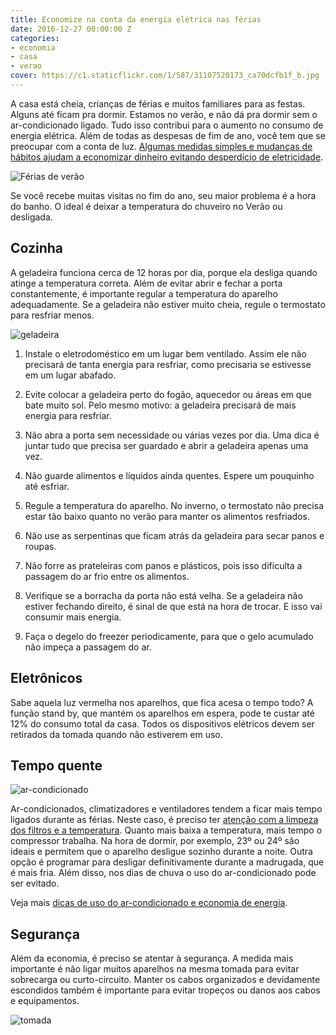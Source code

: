 ```yaml
---
title: Economize na conta da energia elétrica nas férias
date: 2016-12-27 00:00:00 Z
categories:
- economia
- casa
- verao
cover: https://c1.staticflickr.com/1/587/31107520173_ca70dcfb1f_b.jpg
---
```


<div class="horizontal align-center wrap gap-3">
    <div class="flex">
        <p>A casa está cheia, crianças de férias e muitos familiares para as festas. Alguns até ficam pra dormir. Estamos no verão, e não dá pra dormir sem o ar-condicionado ligado. Tudo isso contribui para o aumento no consumo de energia elétrica. Além de todas as despesas de fim de ano, você tem que se preocupar com a conta de luz. <a href="{% post_url 2016-09-12-pequenas-mudancas-na-casa-aumentam-a-eficiencia-energetica %}">Algumas medidas simples e mudanças de hábitos ajudam a economizar dinheiro evitando desperdício de eletricidade</a>.</p>
    </div>
    <div class="flex">
        <img src="https://c1.staticflickr.com/1/739/31076563344_7271b45ae1_z.jpg" alt="Férias de verão">
    </div>
</div>

Se você recebe muitas visitas no fim do ano, seu maior problema é a hora do banho. O ideal é deixar a temperatura do chuveiro no Verão ou desligada.

## Cozinha

<div class="horizontal center wrap gap-3">
    <div style="flex: 1 1 400px;">
        <p>A geladeira funciona cerca de 12 horas por dia, porque ela desliga quando atinge a temperatura correta. Além de evitar abrir e fechar a porta constantemente, é importante regular a temperatura do aparelho adequadamente. Se a geladeira não estiver muito cheia, regule o termostato para resfriar menos.</p>
    </div>
    <div style="flex: 1 1 150px;">
        <img src="https://c1.staticflickr.com/1/365/31107520263_60e228b3d1_z.jpg" alt="geladeira">
    </div>
</div>

1. Instale o eletrodoméstico em um lugar bem ventilado. Assim ele não precisará de tanta energia para resfriar, como precisaria se estivesse em um lugar abafado.

2. Evite colocar a geladeira perto do fogão, aquecedor ou áreas em que bate muito sol. Pelo mesmo motivo: a geladeira precisará de mais energia para resfriar.

3. Não abra a porta sem necessidade ou várias vezes por dia. Uma dica é juntar tudo que precisa ser guardado e abrir a geladeira apenas uma vez.

4. Não guarde alimentos e líquidos ainda quentes. Espere um pouquinho até esfriar.

5. Regule a temperatura do aparelho. No inverno, o termostato não precisa estar tão baixo quanto no verão para manter os alimentos resfriados.

6. Não use as serpentinas que ficam atrás da geladeira para secar panos e roupas.

7.  Não forre as prateleiras com panos e plásticos, pois isso dificulta a passagem do ar frio entre os alimentos.

8. Verifique se a borracha da porta não está velha. Se a geladeira não estiver fechando direito, é sinal de que está na hora de trocar. E isso vai consumir mais energia.

9. Faça o degelo do freezer periodicamente, para que o gelo acumulado não impeça a passagem do ar.

## Eletrônicos

Sabe aquela luz vermelha nos aparelhos, que fica acesa o tempo todo? A função stand by, que mantém os aparelhos em espera, pode te custar até 12% do consumo total da casa. Todos os dispositivos elétricos devem ser retirados da tomada quando não estiverem em uso.

## Tempo quente

<div class="horizontal center wrap gap-3">
    <div class="flex">
        <img src="https://c2.staticflickr.com/8/7643/27322791133_223bbe8c41_o.jpg" alt="ar-condicionado">
    </div>
    <div class="flex">
        <p>Ar-condicionados, climatizadores e ventiladores tendem a ficar mais tempo ligados durante as férias. Neste caso, é preciso ter <a href="{% post_url 2016-06-02-lembre-se-da-manutencao-limpeza-e-higienizacao-periodica-do-ar-condicionado %}">atenção com a limpeza dos filtros e a temperatura</a>. Quanto mais baixa a temperatura, mais tempo o compressor trabalha. Na hora de dormir, por exemplo, 23º ou 24º são ideais e permitem que o aparelho desligue sozinho durante a noite. Outra opção é programar para desligar definitivamente durante a madrugada, que é mais fria. Além disso, nos dias de chuva o uso do ar-condicionado pode ser evitado.</p>
        <p>Veja mais <a href="{% post_url 2016-10-17-dicas-de-utilizacao-e-economia-de-energia %}">dicas de uso do ar-condicionado e economia de energia</a>.</p>
    </div>
</div>

## Segurança

<div class="horizontal center wrap gap-3">
    <div class="flex">
        <p>Além da economia, é preciso se atentar à segurança. A medida mais importante é não ligar muitos aparelhos na mesma tomada para evitar sobrecarga ou curto-circuito. Manter os cabos organizados e devidamente escondidos também é importante para evitar tropeços ou danos aos cabos e equipamentos.</p>
    </div>
    <div class="flex">
        <img src="https://c1.staticflickr.com/1/752/31824083051_b89cfc12f0_z.jpg" alt="tomada">
    </div>
</div>

